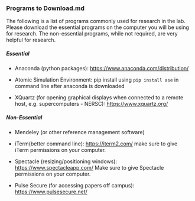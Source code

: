 ### Programs to Download.md

The following is a list of programs commonly used for research in the lab. Please download the essential programs on the computer you will be using for research. The non-essential programs, while not required, are very helpful for research.

##### Essential

- Anaconda (python packages): https://www.anaconda.com/distribution/

- Atomic Simulation Environment: pip install using ```pip install ase``` in command line after anaconda is downloaded

- XQuartz (for opening graphical displays when connected to a remote host, e.g. supercomputers - NERSC): https://www.xquartz.org/

##### Non-Essential

- Mendeley (or other reference management software)

- iTerm(better command line): https://iterm2.com/
make sure to give iTerm permissions on your computer.

- Spectacle (resizing/positioning windows): https://www.spectacleapp.com/
Make sure to give Spectacle permissions on your computer.

- Pulse Secure (for accessing papers off campus): https://www.pulsesecure.net/ 
